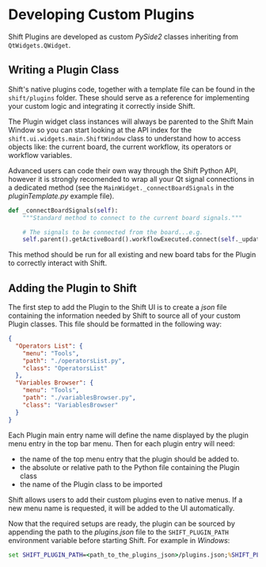 # Developing Custom Plugins

Shift Plugins are developed as custom *PySide2* classes inheriting from `QtWidgets.QWidget`.

## Writing a Plugin Class

Shift's native plugins code, together with a template file can be found in the `shift/plugins` folder. These should serve as a reference for implementing your custom logic and integrating it correctly inside Shift.

The Plugin widget class instances will always be parented to the Shift Main Window so you can start looking at the API index for the `shift.ui.widgets.main.ShiftWindow` class to understand how to access objects like: the current board, the current workflow, its operators or workflow variables.

Advanced users can code their own way through the Shift Python API, however it is strongly recomended to wrap all your Qt signal connections in a dedicated method (see the `MainWidget._connectBoardSignals` in the *pluginTemplate.py* example file).

```python
def _connectBoardSignals(self):
    """Standard method to connect to the current board signals."""

    # The signals to be connected from the board...e.g.
    self.parent().getActiveBoard().workflowExecuted.connect(self._updateContent)
```

This method should be run for all existing and new board tabs for the Plugin to correctly interact with Shift.

## Adding the Plugin to Shift

The first step to add the Plugin to the Shift UI is to create a *json* file containing the information needed by Shift to source all of your custom Plugin classes. This file should be formatted in the following way:

```json
{
  "Operators List": {
    "menu": "Tools",
    "path": "./operatorsList.py",
    "class": "OperatorsList"
  },
  "Variables Browser": {
    "menu": "Tools",
    "path": "./variablesBrowser.py",
    "class": "VariablesBrowser"
  }
}
```

Each Plugin main entry name will define the name displayed by the plugin menu entry in the top bar menu. Then for each plugin entry will need:

- the name of the top menu entry that the plugin should be added to.
- the absolute or relative path to the Python file containing the Plugin class
- the name of the Plugin class to be imported

Shift allows users to add their custom plugins even to native menus. If a new menu name is requested, it will be added to the UI automatically.

Now that the required setups are ready, the plugin can be sourced by appending the path to the *plugins.json* file to the `SHIFT_PLUGIN_PATH` environment variable before starting Shift. For example in *Windows*:

```cmd
set SHIFT_PLUGIN_PATH=<path_to_the_plugins_json>/plugins.json;%SHIFT_PLUGIN_PATH%
```
